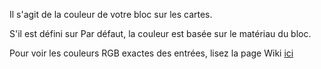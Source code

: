 Il s'agit de la couleur de votre bloc sur les cartes.

S'il est défini sur Par défaut, la couleur est basée sur le matériau du bloc.

Pour voir les couleurs RGB exactes des entrées, lisez la page Wiki [ici](https://mcreator.net/wiki/list-block-map-colors)